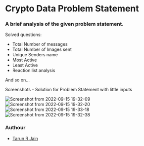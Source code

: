 # Crypto Data Problem Statement
### A brief analysis of the given problem statement.

Solved questions:
- Total Number of messages
- Total Number of Images sent
- Unique Senders name
- Most Active
- Least Active
- Reaction list analysis

And so on...

Screenshots - Solution for Problem Statement with little inputs

![Screenshot from 2022-09-15 19-32-09](https://user-images.githubusercontent.com/66197713/190426277-6a64a1d1-f900-4685-a4f2-98b21ba2073f.png)
![Screenshot from 2022-09-15 19-32-20](https://user-images.githubusercontent.com/66197713/190426263-976132b1-69b6-4b79-89b1-4cacc0cedafe.png)
![Screenshot from 2022-09-15 19-33-18](https://user-images.githubusercontent.com/66197713/190426241-3d23006c-6103-437b-a41b-d1a6607979ea.png)
![Screenshot from 2022-09-15 19-32-38](https://user-images.githubusercontent.com/66197713/190426248-6c012f89-6076-46d7-bb79-282adf846329.png)

### Authour

- [Tarun R Jain](https://tarunjain.netlify.app/)
